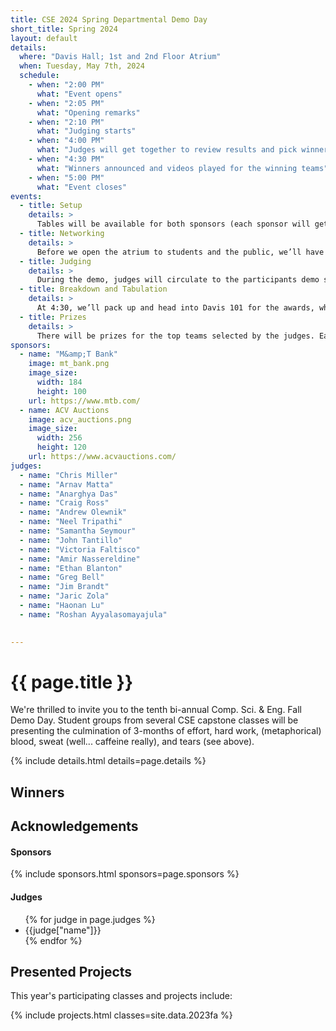```yaml
---
title: CSE 2024 Spring Departmental Demo Day
short_title: Spring 2024
layout: default
details:
  where: "Davis Hall; 1st and 2nd Floor Atrium"
  when: Tuesday, May 7th, 2024
  schedule:
    - when: "2:00 PM" 
      what: "Event opens"
    - when: "2:05 PM" 
      what: "Opening remarks"
    - when: "2:10 PM" 
      what: "Judging starts"
    - when: "4:00 PM" 
      what: "Judges will get together to review results and pick winners"
    - when: "4:30 PM" 
      what: "Winners announced and videos played for the winning teams"
    - when: "5:00 PM" 
      what: "Event closes"
events:
  - title: Setup
    details: >
      Tables will be available for both sponsors (each sponsor will get a table) and demo participants (2 to a table).  Easels will be available for participants.  If you need power, please let us know!  If you have any other special requests, please contact ahunt@buffalo.edu to let me know, and we will do our best to accomodate you.  There is an hour reserved for setup - you can come at any time during that period to get organized, but please make sure you leave yourself enough time to be ready to go by 2PM, to give you the chance to network.
  - title: Networking
    details: >
      Before we open the atrium to students and the public, we’ll have some time reserved for the participants to come and chat with the sponsors and the judges.  Pizza will be there as well (A big thank you to our sponsors!), so that the participants and sponsors can have a chance to eat before demos begin!
  - title: Judging
    details: >
      During the demo, judges will circulate to the participants demo stations, and they will be rating each project on a specific set of criteria.  Judges, expect to spend approximately five minutes with each team, in order to give you time to see them all.  You will be assigned a set of projects to view specifically, but you can feel free to talk to more teams as time permits!  Teams, keep this in mind and keep your presentations crisp and to the point!
  - title: Breakdown and Tabulation
    details: >
      At 4:30, we’ll pack up and head into Davis 101 for the awards, which will start at approximately 5:15.  The winners will be notified by 5 so that they can prepare a short presentation.
  - title: Prizes
    details: >
      There will be prizes for the top teams selected by the judges. Each team will have a few minutes to present their projects (or a video) to the whole group. Good luck to everyone, and I can’t wait to see you all there!
sponsors:
  - name: "M&amp;T Bank"
    image: mt_bank.png
    image_size: 
      width: 184
      height: 100
    url: https://www.mtb.com/
  - name: ACV Auctions
    image: acv_auctions.png
    image_size:
      width: 256
      height: 120
    url: https://www.acvauctions.com/
judges:
  - name: "Chris Miller"
  - name: "Arnav Matta"
  - name: "Anarghya Das"
  - name: "Craig Ross"
  - name: "Andrew Olewnik"
  - name: "Neel Tripathi"
  - name: "Samantha Seymour"
  - name: "John Tantillo"
  - name: "Victoria Faltisco"
  - name: "Amir Nassereldine"
  - name: "Ethan Blanton"
  - name: "Greg Bell"
  - name: "Jim Brandt"
  - name: "Jaric Zola"
  - name: "Haonan Lu"
  - name: "Roshan Ayyalasomayajula"
    

---
```



# {{ page.title }}

We're thrilled to invite you to the tenth bi-annual Comp. Sci. &amp; Eng. Fall Demo Day. Student groups from several CSE capstone classes will be presenting the culmination of 3-months of effort, hard work, (metaphorical) blood, sweat (well... caffeine really), and tears (see above).

{% include details.html details=page.details %}

## Winners



## Acknowledgements


#### Sponsors

{% include sponsors.html sponsors=page.sponsors %}

#### Judges

<ul>
{% for judge in page.judges %}
  <li>{{judge["name"]}}</li>
{% endfor %}
</ul>


## Presented Projects

This year's participating classes and projects include:

{% include projects.html classes=site.data.2023fa  %}
